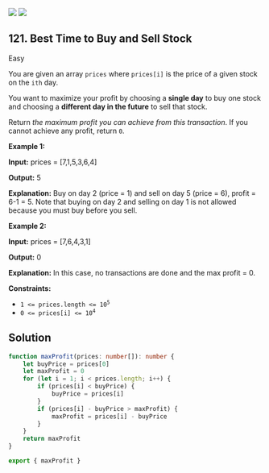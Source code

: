 [![](https://img.shields.io/github/stars/LeetCode-in-TypeScript/LeetCode-in-TypeScript?label=Stars&style=flat-square)](https://github.com/LeetCode-in-TypeScript/LeetCode-in-TypeScript)
[![](https://img.shields.io/github/forks/LeetCode-in-TypeScript/LeetCode-in-TypeScript?label=Fork%20me%20on%20GitHub%20&style=flat-square)](https://github.com/LeetCode-in-TypeScript/LeetCode-in-TypeScript/fork)

## 121\. Best Time to Buy and Sell Stock

Easy

You are given an array `prices` where `prices[i]` is the price of a given stock on the `ith` day.

You want to maximize your profit by choosing a **single day** to buy one stock and choosing a **different day in the future** to sell that stock.

Return _the maximum profit you can achieve from this transaction_. If you cannot achieve any profit, return `0`.

**Example 1:**

**Input:** prices = [7,1,5,3,6,4]

**Output:** 5

**Explanation:** Buy on day 2 (price = 1) and sell on day 5 (price = 6), profit = 6-1 = 5. Note that buying on day 2 and selling on day 1 is not allowed because you must buy before you sell. 

**Example 2:**

**Input:** prices = [7,6,4,3,1]

**Output:** 0

**Explanation:** In this case, no transactions are done and the max profit = 0. 

**Constraints:**

*   <code>1 <= prices.length <= 10<sup>5</sup></code>
*   <code>0 <= prices[i] <= 10<sup>4</sup></code>

## Solution

```typescript
function maxProfit(prices: number[]): number {
    let buyPrice = prices[0]
    let maxProfit = 0
    for (let i = 1; i < prices.length; i++) {
        if (prices[i] < buyPrice) {
            buyPrice = prices[i]
        }
        if (prices[i] - buyPrice > maxProfit) {
            maxProfit = prices[i] - buyPrice
        }
    }
    return maxProfit
}

export { maxProfit }
```